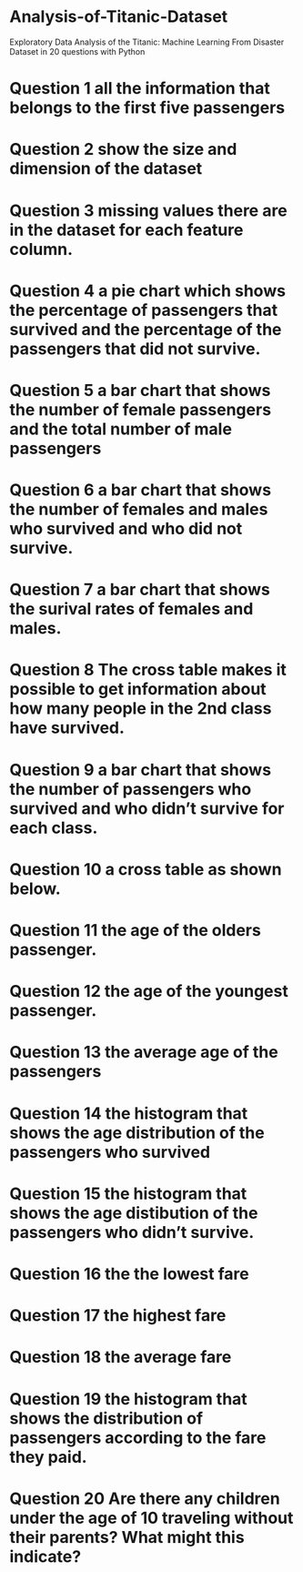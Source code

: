 # Analysis-of-Titanic-Dataset

Exploratory Data Analysis of the Titanic: Machine Learning From Disaster Dataset in 20 questions with Python

# Question 1 all the information that belongs to the first five passengers

# Question 2 show the size and dimension of the dataset

# Question 3 missing values there are in the dataset for each feature column.

# Question 4 a pie chart which shows the percentage of passengers that survived and the percentage of the passengers that did not survive. 

# Question 5 a bar chart that shows the number of female passengers and the total number of male passengers

# Question 6 a bar chart that shows the number of females and males who survived and who did not survive.

# Question 7 a bar chart that shows the surival rates of females and males. 

# Question 8 The cross table makes it possible to get information about how many people in the 2nd class have survived.

# Question 9 a bar chart that shows the number of passengers who survived and who didn’t survive for each class.

# Question 10 a cross table as shown below.

# Question 11 the age of the olders passenger.

# Question 12 the age of the youngest passenger.

# Question 13 the average age of the passengers

# Question 14 the histogram that shows the age distribution of the passengers who survived

# Question 15 the histogram that shows the age distibution of the passengers who didn’t survive.

# Question 16 the the lowest fare

# Question 17 the highest fare

# Question 18 the average fare

# Question 19 the histogram that shows the distribution of passengers according to the fare they paid.

# Question 20 Are there any children under the age of 10 traveling without their parents? What might this indicate?


